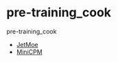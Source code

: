 # pre-training_cook
pre-training_cook

- [JetMoe](https://github.com/myshell-ai/JetMoE)
- [MiniCPM](https://github.com/OpenBMB/MiniCPM/tree/main)
